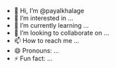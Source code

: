- 👋 Hi, I’m @payalkhalage
- 👀 I’m interested in ...
- 🌱 I’m currently learning ...
- 💞️ I’m looking to collaborate on ...
- 📫 How to reach me ...
- 😄 Pronouns: ...
- ⚡ Fun fact: ...

<!---
payalkhalage/payalkhalage is a ✨ special ✨ repository because its `README.md` (this file) appears on your GitHub profile.
You can click the Preview link to take a look at your changes.
--->

